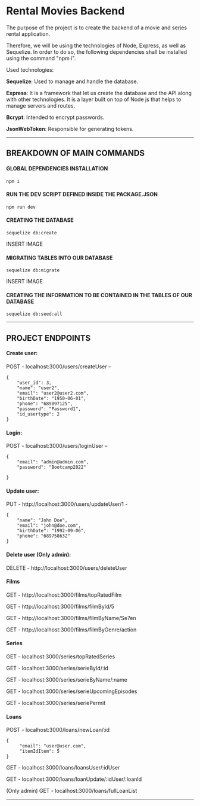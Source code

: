 # Rental Movies Backend

The purpose of the project is to create the backend of a movie and series rental application.

Therefore, we will be using the technologies of Node, Express, as well as Sequelize. In order to do so, the following dependencies shall be installed using the command "npm i". 

Used technologies: 

**Sequelize**: Used to manage and handle the database.

**Express**: It is a framework that let us create the database and the API along with other technologies. It is a layer built on top of Node js that helps to manage servers and routes.

**Bcrypt**: Intended to encrypt passwords.

**JsonWebToken**: Responsible for generating tokens.


  
-------------------------------------------------------------------------------------------------------
## BREAKDOWN OF MAIN COMMANDS


#### GLOBAL DEPENDENCIES INSTALLATION 
```npm i ```

#### RUN THE DEV SCRIPT DEFINED INSIDE THE PACKAGE.JSON
```npm run dev```

#### CREATING THE DATABASE

```sequelize db:create```

INSERT IMAGE

#### MIGRATING TABLES INTO OUR DATABASE

```sequelize db:migrate```

INSERT IMAGE

#### CREATING THE INFORMATION TO BE CONTAINED IN THE TABLES OF OUR DATABASE

```sequelize db:seed:all```

-------------------------------------------------------------------------------------------------------

## PROJECT ENDPOINTS


#### Create user:
POST - localhost:3000/users/createUser – 
```
{
    "user_id": 3,
    "name": "user2",
    "email": "user2@user2.com",
    "birthDate": "1950-06-01",
    "phone": "689897125",
    "password": "Password1",
    "id_usertype": 2
}
```

#### Login:
POST - localhost:3000/users/loginUser – 

```
{
    "email": "admin@admin.com",
    "password": "Bootcamp2022"

}
```

#### Update user:
PUT - http://localhost:3000/users/updateUser/1 - 
```
{
    "name": "John Doe",
    "email": "john@doe.com",
    "birthDate": "1992-09-06",
    "phone": "689758632"
}
```

#### Delete user (Only admin):
DELETE - http://localhost:3000/users/deleteUser

#### Films

GET - http://localhost:3000/films/topRatedFilm

GET - http://localhost:3000/films/filmById/5 

GET - http://localhost:3000/films/filmByName/Se7en 

GET - http://localhost:3000/films/filmByGenre/action 

#### Series

GET - localhost:3000/series/topRatedSeries

GET - localhost:3000/series/serieById/:id

GET - localhost:3000/series/serieByName/:name

GET - localhost:3000/series/serieUpcomingEpisodes

GET - localhost:3000/series/seriePermit


#### Loans

POST - localhost:3000/loans/newLoan/:id
```
{
     "email": "user@user.com",
     "itemIdItem": 5
}
```

GET - localhost:3000/loans/loansUser/:idUser 

GET - localhost:3000/loans/loanUpdate/:idUser/:loanId

(Only admin)
GET - localhost:3000/loans/fullLoanList



-------------------------------------------------------------------------------------------------------

